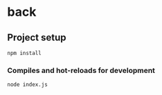 # back

## Project setup
```
npm install
```

### Compiles and hot-reloads for development
```
node index.js
```

